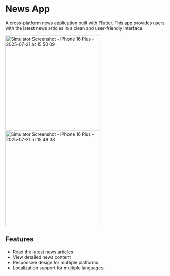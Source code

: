 # News App

A cross-platform news application built with Flutter. This app provides users with the latest news articles in a clean and user-friendly interface.

<img width="300" alt="Simulator Screenshot - iPhone 16 Plus - 2025-07-21 at 15 50 09" src="https://github.com/user-attachments/assets/2924f362-0af2-468f-8454-63f8f34e7110" />
<img width="300" alt="Simulator Screenshot - iPhone 16 Plus - 2025-07-21 at 15 49 38" src="https://github.com/user-attachments/assets/daa52e68-6f02-42e3-b6f5-db863305500b" />


## Features
- Read the latest news articles
- View detailed news content
- Responsive design for multiple platforms
- Localization support for multiple languages

